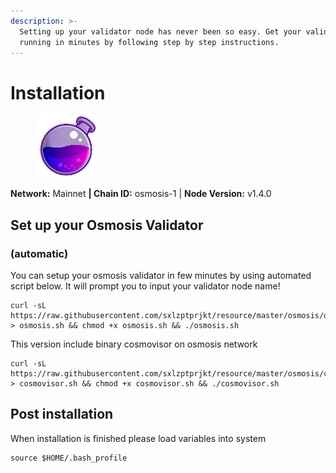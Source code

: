 ```yaml
---
description: >-
  Setting up your validator node has never been so easy. Get your validator
  running in minutes by following step by step instructions.
---
```


# Installation

<figure><img src="../../.gitbook/assets/osmosis.png" alt=""><figcaption></figcaption></figure>

**Network:** Mainnet **| Chain ID:** osmosis-1 | **Node Version:** v1.4.0

## Set up your Osmosis Validator
### (automatic)
You can setup your osmosis validator in few minutes by using automated script below. It will prompt you to input your validator node name!
```
curl -sL https://raw.githubusercontent.com/sxlzptprjkt/resource/master/osmosis/osmosis.sh > osmosis.sh && chmod +x osmosis.sh && ./osmosis.sh
```
This version include binary cosmovisor on osmosis network
```
curl -sL https://raw.githubusercontent.com/sxlzptprjkt/resource/master/osmosis/cosmovisor.sh > cosmovisor.sh && chmod +x cosmovisor.sh && ./cosmovisor.sh
```
## Post installation

When installation is finished please load variables into system
```
source $HOME/.bash_profile
```
